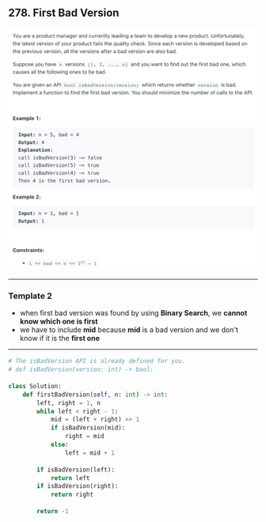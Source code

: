 ## 278. First Bad Version
![](img/2023-07-12-10-09-19.png)

---

### Template 2

- when first bad version was found by using **Binary Search**, we **cannot know which one is first**
- we have to include **mid** because **mid** is a bad version and we don't know if it is the **first one**

---
```py
# The isBadVersion API is already defined for you.
# def isBadVersion(version: int) -> bool:

class Solution:
    def firstBadVersion(self, n: int) -> int:
        left, right = 1, n
        while left < right - 1:
            mid = (left + right) >> 1
            if isBadVersion(mid):
                right = mid
            else:
                left = mid + 1
        
        if isBadVersion(left):
            return left
        if isBadVersion(right):
            return right
        
        return -1
```